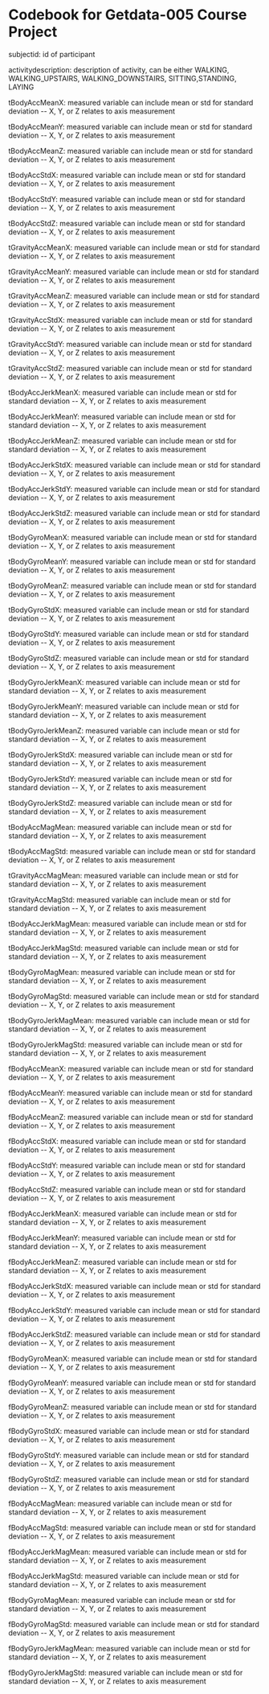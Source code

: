 Codebook for Getdata-005 Course Project
=======================
subjectid: id of participant

activitydescription: description of activity, can be either WALKING, WALKING_UPSTAIRS, WALKING_DOWNSTAIRS, SITTING,STANDING, LAYING

tBodyAccMeanX: measured variable can include mean or std for standard deviation -- X, Y, or  Z relates to axis measurement

tBodyAccMeanY: measured variable can include mean or std for standard deviation -- X, Y, or  Z relates to axis measurement

tBodyAccMeanZ: measured variable can include mean or std for standard deviation -- X, Y, or  Z relates to axis measurement

tBodyAccStdX: measured variable can include mean or std for standard deviation -- X, Y, or  Z relates to axis measurement

tBodyAccStdY: measured variable can include mean or std for standard deviation -- X, Y, or  Z relates to axis measurement

tBodyAccStdZ: measured variable can include mean or std for standard deviation -- X, Y, or  Z relates to axis measurement

tGravityAccMeanX: measured variable can include mean or std for standard deviation -- X, Y, or  Z relates to axis measurement

tGravityAccMeanY: measured variable can include mean or std for standard deviation -- X, Y, or  Z relates to axis measurement

tGravityAccMeanZ: measured variable can include mean or std for standard deviation -- X, Y, or  Z relates to axis measurement

tGravityAccStdX: measured variable can include mean or std for standard deviation -- X, Y, or  Z relates to axis measurement

tGravityAccStdY: measured variable can include mean or std for standard deviation -- X, Y, or  Z relates to axis measurement

tGravityAccStdZ: measured variable can include mean or std for standard deviation -- X, Y, or  Z relates to axis measurement

tBodyAccJerkMeanX: measured variable can include mean or std for standard deviation -- X, Y, or  Z relates to axis measurement

tBodyAccJerkMeanY: measured variable can include mean or std for standard deviation -- X, Y, or  Z relates to axis measurement

tBodyAccJerkMeanZ: measured variable can include mean or std for standard deviation -- X, Y, or  Z relates to axis measurement

tBodyAccJerkStdX: measured variable can include mean or std for standard deviation -- X, Y, or  Z relates to axis measurement

tBodyAccJerkStdY: measured variable can include mean or std for standard deviation -- X, Y, or  Z relates to axis measurement

tBodyAccJerkStdZ: measured variable can include mean or std for standard deviation -- X, Y, or  Z relates to axis measurement

tBodyGyroMeanX: measured variable can include mean or std for standard deviation -- X, Y, or  Z relates to axis measurement

tBodyGyroMeanY: measured variable can include mean or std for standard deviation -- X, Y, or  Z relates to axis measurement

tBodyGyroMeanZ: measured variable can include mean or std for standard deviation -- X, Y, or  Z relates to axis measurement

tBodyGyroStdX: measured variable can include mean or std for standard deviation -- X, Y, or  Z relates to axis measurement

tBodyGyroStdY: measured variable can include mean or std for standard deviation -- X, Y, or  Z relates to axis measurement

tBodyGyroStdZ: measured variable can include mean or std for standard deviation -- X, Y, or  Z relates to axis measurement

tBodyGyroJerkMeanX: measured variable can include mean or std for standard deviation -- X, Y, or  Z relates to axis measurement

tBodyGyroJerkMeanY: measured variable can include mean or std for standard deviation -- X, Y, or  Z relates to axis measurement

tBodyGyroJerkMeanZ: measured variable can include mean or std for standard deviation -- X, Y, or  Z relates to axis measurement

tBodyGyroJerkStdX: measured variable can include mean or std for standard deviation -- X, Y, or  Z relates to axis measurement

tBodyGyroJerkStdY: measured variable can include mean or std for standard deviation -- X, Y, or  Z relates to axis measurement

tBodyGyroJerkStdZ: measured variable can include mean or std for standard deviation -- X, Y, or  Z relates to axis measurement

tBodyAccMagMean: measured variable can include mean or std for standard deviation -- X, Y, or  Z relates to axis measurement

tBodyAccMagStd: measured variable can include mean or std for standard deviation -- X, Y, or  Z relates to axis measurement

tGravityAccMagMean: measured variable can include mean or std for standard deviation -- X, Y, or  Z relates to axis measurement

tGravityAccMagStd: measured variable can include mean or std for standard deviation -- X, Y, or  Z relates to axis measurement

tBodyAccJerkMagMean: measured variable can include mean or std for standard deviation -- X, Y, or  Z relates to axis measurement

tBodyAccJerkMagStd: measured variable can include mean or std for standard deviation -- X, Y, or  Z relates to axis measurement

tBodyGyroMagMean: measured variable can include mean or std for standard deviation -- X, Y, or  Z relates to axis measurement

tBodyGyroMagStd: measured variable can include mean or std for standard deviation -- X, Y, or  Z relates to axis measurement

tBodyGyroJerkMagMean: measured variable can include mean or std for standard deviation -- X, Y, or  Z relates to axis measurement

tBodyGyroJerkMagStd: measured variable can include mean or std for standard deviation -- X, Y, or  Z relates to axis measurement

fBodyAccMeanX: measured variable can include mean or std for standard deviation -- X, Y, or  Z relates to axis measurement

fBodyAccMeanY: measured variable can include mean or std for standard deviation -- X, Y, or  Z relates to axis measurement

fBodyAccMeanZ: measured variable can include mean or std for standard deviation -- X, Y, or  Z relates to axis measurement

fBodyAccStdX: measured variable can include mean or std for standard deviation -- X, Y, or  Z relates to axis measurement

fBodyAccStdY: measured variable can include mean or std for standard deviation -- X, Y, or  Z relates to axis measurement

fBodyAccStdZ: measured variable can include mean or std for standard deviation -- X, Y, or  Z relates to axis measurement

fBodyAccJerkMeanX: measured variable can include mean or std for standard deviation -- X, Y, or  Z relates to axis measurement

fBodyAccJerkMeanY: measured variable can include mean or std for standard deviation -- X, Y, or  Z relates to axis measurement

fBodyAccJerkMeanZ: measured variable can include mean or std for standard deviation -- X, Y, or  Z relates to axis measurement

fBodyAccJerkStdX: measured variable can include mean or std for standard deviation -- X, Y, or  Z relates to axis measurement

fBodyAccJerkStdY: measured variable can include mean or std for standard deviation -- X, Y, or  Z relates to axis measurement

fBodyAccJerkStdZ: measured variable can include mean or std for standard deviation -- X, Y, or  Z relates to axis measurement

fBodyGyroMeanX: measured variable can include mean or std for standard deviation -- X, Y, or  Z relates to axis measurement

fBodyGyroMeanY: measured variable can include mean or std for standard deviation -- X, Y, or  Z relates to axis measurement

fBodyGyroMeanZ: measured variable can include mean or std for standard deviation -- X, Y, or  Z relates to axis measurement

fBodyGyroStdX: measured variable can include mean or std for standard deviation -- X, Y, or  Z relates to axis measurement

fBodyGyroStdY: measured variable can include mean or std for standard deviation -- X, Y, or  Z relates to axis measurement

fBodyGyroStdZ: measured variable can include mean or std for standard deviation -- X, Y, or  Z relates to axis measurement

fBodyAccMagMean: measured variable can include mean or std for standard deviation -- X, Y, or  Z relates to axis measurement

fBodyAccMagStd: measured variable can include mean or std for standard deviation -- X, Y, or  Z relates to axis measurement

fBodyAccJerkMagMean: measured variable can include mean or std for standard deviation -- X, Y, or  Z relates to axis measurement

fBodyAccJerkMagStd: measured variable can include mean or std for standard deviation -- X, Y, or  Z relates to axis measurement

fBodyGyroMagMean: measured variable can include mean or std for standard deviation -- X, Y, or  Z relates to axis measurement

fBodyGyroMagStd: measured variable can include mean or std for standard deviation -- X, Y, or  Z relates to axis measurement

fBodyGyroJerkMagMean: measured variable can include mean or std for standard deviation -- X, Y, or  Z relates to axis measurement

fBodyGyroJerkMagStd: measured variable can include mean or std for standard deviation -- X, Y, or  Z relates to axis measurement
